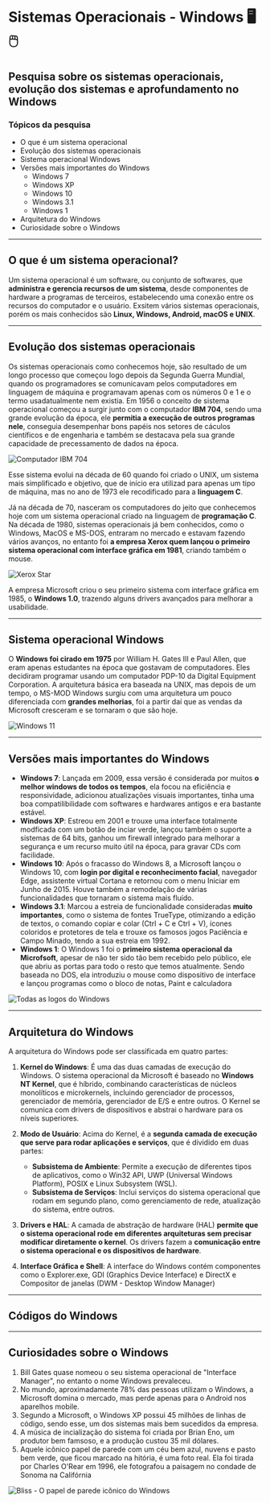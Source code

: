 # Sistemas Operacionais - Windows :desktop_computer: :computer_mouse:
## Pesquisa sobre os sistemas operacionais, evolução dos sistemas e aprofundamento no Windows

### Tópicos da pesquisa
- O que é um sistema operacional
- Evolução dos sistemas operacionais
- Sistema operacional Windows
- Versões mais importantes do Windows
  - Windows 7
  - Windows XP
  - Windows 10
  - Windows 3.1
  - Windows 1
- Arquitetura do Windows
- Curiosidade sobre o Windows
---
## O que é um sistema operacional?
Um sistema operacional é um software, ou conjunto de softwares, que **administra e gerencia recursos de um sistema**, desde componentes de hardware a programas de terceiros, estabelecendo uma conexão entre os recursos do computador e o usuário. Exsitem vários sistemas
operacionais, porém os mais conhecidos são **Linux, Windows, Android, macOS e UNIX**.

---
## Evolução dos sistemas operacionais
Os sistemas operacionais como conhecemos hoje, são resultado de um longo processo que começou logo depois da Segunda Guerra Mundial, quando os programadores se comunicavam pelos computadores em linguagem de máquina e programavam apenas com os números 0 e 1 e 
o termo usadatualmente nem existia. Em 1956 o conceito de sistema operacional começou a surgir junto com o computador **IBM 704**, sendo uma grande evolução da época, ele **permitia a execução de outros programas nele**, conseguia desempenhar bons papéis nos setores de
cáculos científicos e de engenharia e também se destacava pela sua grande capacidade de precessamento de dados na época.

![Computador IBM 704](https://i.pinimg.com/736x/4e/12/27/4e1227c75c1e0a3d5298c8f7ae784244--retro-design-ibm.jpg)

Esse sistema evolui na década de 60 quando foi criado o UNIX, um sistema mais simplificado e objetivo, que de início era utilizad para apenas um tipo de máquina, mas no ano de 1973 ele recodificado para a **linguagem C**.

Já na década de 70, nasceram os computadores do jeito que conhecemos hoje com um sistema operacional criado na linguagem de **programação C**. Na década de 1980, sistemas operacionais já bem conhecidos, como o Windows, MacOS e MS-DOS, entraram no mercado e estavam fazendo
vários avanços, no entanto foi **a empresa Xerox quem lançou o primeiro sistema operacional com interface gráfica em 1981**, criando também o mouse.

![Xerox Star](https://i.pinimg.com/originals/e4/40/3d/e4403d0ce54cf09376b4e44b76b8f73d.jpg)

A empresa Microsoft criou o seu primeiro sistema com interface gráfica em 1985, o **Windows 1.0**, trazendo alguns drivers avançados para melhorar a usabilidade.

---
## Sistema operacional Windows
O **Windows foi cirado em 1975** por William H. Gates III e Paul Allen, que eram apenas estudantes na época que gostavam de computadores. Eles decidiram programar usando um computador PDP-10 da Digital Equipment Corporation. A arquitetura básica era baseada na UNIX, mas 
depois de um tempo, o MS-MOD Windows surgiu com uma arquitetura um pouco diferenciada com **grandes melhorias**, foi a partir daí que as vendas da Microsoft cresceram e se tornaram o que são hoje.

![Windows 11](https://www.bleepstatic.com/content/hl-images/2023/02/13/Windows_11_dark_hdr.jpg)

---
## Versões mais importantes do Windows
- **Windows 7**: Lançada em 2009, essa versão é considerada por muitos **o melhor windows de todos os tempos**, ela focou na eficiência e responsividade, adicionou atualizações visuais importantes, tinha uma boa compatilibilidade com softwares e hardwares antigos e era
bastante estável.
- **Windows XP**: Estreou em 2001 e trouxe uma interface totalmente modficada com um botão de inciar verde, lançou também o suporte a sistemas de 64 bits, ganhou um firewall integrado para melhorar a segurança e um recurso muito útil na época, para gravar CDs com
facilidade.
- **Windows 10**: Após o fracasso do Windows 8, a Microsoft lançou o Windows 10, com **login por digital e reconhecimento facial**, navegador Edge, assistente virtual Cortana e retornou com o menu Iniciar em Junho de 2015. Houve também a remodelação de várias funcionalidades que tornaram o sistema mais fluído.
- **Windows 3.1**: Marcou a estreia de funcionalidade consideradas **muito importantes**, como o sistema de fontes TrueType, otimizando a edição de textos, o comando copiar e colar (Ctrl + C e Ctrl + V), ícones coloridos e protetores de tela e trouxe os famosos jogos Paciência e Campo Minado, tendo a sua estreia em 1992.
- **Windows 1**: O Windows 1 foi o **primeiro sistema operacional da Microfsoft**, apesar de não ter sido tâo bem recebido pelo público, ele que abriu as portas para todo o resto que temos atualmente. Sendo baseada no DOS, ela introduziu o mouse como dispositivo de interface e lançou programas como o bloco de notas, Paint e calculadora

![Todas as logos do Windows](https://github.com/user-attachments/assets/7ef999b4-d49e-41c8-9dc2-9daf1b6e7f6c)

---
## Arquitetura do Windows
A arquitetura do Windows pode ser classificada em quatro partes:
1. **Kernel do Windows**: É uma das duas camadas de execução do Windows. O sistema operacional da Microsoft é baseado no **Windows NT Kernel**, que é híbrido, combinando características de núcleos monolíticos e microkernels, incluindo gerenciador de processos, gerenciador de memória, gerenciador de E/S e entre outros. O Kernel se comunica com drivers de dispositivos e abstrai o hardware para os níveis superiores. 

2. **Modo de Usuário**: Acima do Kernel, é a **segunda camada de execução que serve para rodar aplicações e serviços**, que é dividido em duas partes:
   - **Subsistema de Ambiente**: Permite a execução de diferentes tipos de aplicativos, como o Win32 API, UWP (Universal Windows Platform), POSIX e Linux Subsystem (WSL).
   - **Subsistema de Serviços**: Inclui serviços do sistema operacional que rodam em segundo plano, como gerenciamento de rede, atualização do sistema, entre outros.
  
3. **Drivers e HAL**: A camada de abstração de hardware (HAL) **permite que o sistema operacional rode em diferentes arquiteturas sem precisar modificar diretamente o kernel**. Os drivers fazem a **comunicação entre o sistema operacional e os dispositivos de hardware**.

4. **Interface Gráfica e Shell**: A interface do Windows contém componentes como o Explorer.exe, GDI (Graphics Device Interface) e DirectX e Compositor de janelas (DWM - Desktop Window Manager)

---
## Códigos do Windows

---
## Curiosidades sobre o Windows
1. Bill Gates quase nomeou o seu sistema operacional de "Interface Manager", no entanto o nome Windows prevaleceu.
2. No mundo, aproximadamente 78% das pessoas utilizam o Windows, a Microsoft domina o mercado, mas perde apenas para o Android nos aparelhos mobile.
3. Segundo a Microsoft, o Windows XP possui 45 milhôes de linhas de código, sendo esse, um dos sistemas mais bem sucedidos da empresa.
4. A música de incialização do sistema foi criada por Brian Eno, um produtor bem famsoso, e a produção custou 35 mil dólares.
5. Aquele icônico papel de parede com um céu bem azul, nuvens e pasto bem verde, que ficou marcado na hitória, é uma foto real. Ela foi tirada por Charles O'Rear em 1996, ele fotografou a paisagem no condade de Sonoma na Califórnia

![Bliss - O papel de parede icônico do Windows](https://www.hardware.com.br/wp-content/uploads/static/wp/2022/07/06/4.jpg)
